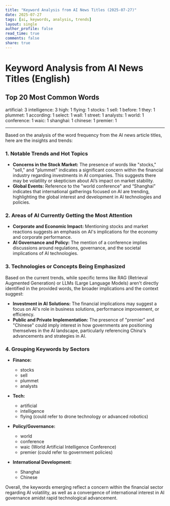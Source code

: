 ```yaml
---
title: "Keyword Analysis from AI News Titles (2025-07-27)"
date: 2025-07-27
tags: [ai, keywords, analysis, trends]
layout: single
author_profile: false
read_time: true
comments: false
share: true
---
```


# Keyword Analysis from AI News Titles (English)

## Top 20 Most Common Words

artificial: 3
intelligence: 3
high: 1
flying: 1
stocks: 1
sell: 1
before: 1
they: 1
plummet: 1
according: 1
select: 1
wall: 1
street: 1
analysts: 1
world: 1
conference: 1
waic: 1
shanghai: 1
chinese: 1
premier: 1

---

Based on the analysis of the word frequency from the AI news article titles, here are the insights and trends:

### 1. Notable Trends and Hot Topics
- **Concerns in the Stock Market:** The presence of words like "stocks," "sell," and "plummet" indicates a significant concern within the financial industry regarding investments in AI companies. This suggests there may be volatility or skepticism about AI’s impact on market stability.
- **Global Events:** Reference to the "world conference" and “Shanghai” indicates that international gatherings focused on AI are trending, highlighting the global interest and development in AI technologies and policies.

### 2. Areas of AI Currently Getting the Most Attention
- **Corporate and Economic Impact:** Mentioning stocks and market reactions suggests an emphasis on AI's implications for the economy and corporate performance.
- **AI Governance and Policy:** The mention of a conference implies discussions around regulations, governance, and the societal implications of AI technologies.

### 3. Technologies or Concepts Being Emphasized
Based on the current trends, while specific terms like RAG (Retrieval Augmented Generation) or LLMs (Large Language Models) aren't directly identified in the provided words, the broader implications and the context suggest:
- **Investment in AI Solutions:** The financial implications may suggest a focus on AI's role in business solutions, performance improvement, or efficiency.
- **Public and Private Implementation:** The presence of "premier" and "Chinese" could imply interest in how governments are positioning themselves in the AI landscape, particularly referencing China's advancements and strategies in AI.

### 4. Grouping Keywords by Sectors
- **Finance:**
  - stocks
  - sell
  - plummet
  - analysts

- **Tech:**
  - artificial
  - intelligence
  - flying (could refer to drone technology or advanced robotics)

- **Policy/Governance:**
  - world
  - conference
  - waic (World Artificial Intelligence Conference)
  - premier (could refer to government policies)

- **International Development:**
  - Shanghai
  - Chinese

Overall, the keywords emerging reflect a concern within the financial sector regarding AI volatility, as well as a convergence of international interest in AI governance amidst rapid technological advancement.
